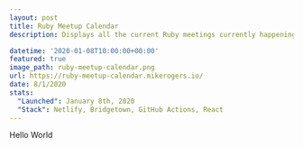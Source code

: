 ```yaml
---
layout: post
title: Ruby Meetup Calendar
description: Displays all the current Ruby meetings currently happening.

datetime: '2020-01-08T10:00:00+00:00'
featured: true
image_path: ruby-meetup-calendar.png
url: https://ruby-meetup-calendar.mikerogers.io/
date: 8/1/2020
stats:
  "Launched": January 8th, 2020
  "Stack": Netlify, Bridgetown, GitHub Actions, React
---
```


Hello World

